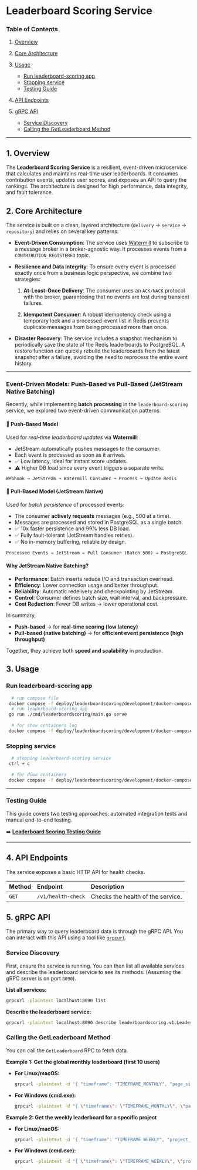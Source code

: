 # Leaderboard Scoring Service

### Table of Contents

1. [Overview](#1-overview)
2. [Core Architecture](#2-core-architecture)
3. [Usage](#3-usage)

    * [Run leaderboard-scoring app](#run-leaderboard-scoring-app)
    * [Stopping service](#stopping-service)
    * [Testing Guide](#e2e-testing-guide)
4. [API Endpoints](#4-api-endpoints)
5. [gRPC API](#5-grpc-api)

    * [Service Discovery](#service-discovery)
    * [Calling the GetLeaderboard Method](#calling-the-getleaderboard-method)

---

## 1. Overview

The **Leaderboard Scoring Service** is a resilient, event-driven microservice that calculates and maintains real-time
user leaderboards. It consumes contribution events, updates user scores, and exposes an API to query the rankings. The
architecture is designed for high performance, data integrity, and fault tolerance.

## 2. Core Architecture

The service is built on a clean, layered architecture (`delivery` -> `service` -> `repository`) and relies on several
key patterns:

* **Event-Driven Consumption**: The service uses [Watermill](https://watermill.io/) to subscribe to a message broker in
  a broker-agnostic way. It processes events from a `CONTRIBUTION_REGISTERED` topic.

* **Resilience and Data Integrity**: To ensure every event is processed exactly once from a business logic perspective,
  we combine two strategies:

    1. **At-Least-Once Delivery**: The consumer uses an `ACK/NACK` protocol with the broker, guaranteeing that no events
       are lost during transient failures.

    2. **Idempotent Consumer**: A robust idempotency check using a temporary lock and a processed-event list in Redis
       prevents duplicate messages from being processed more than once.

* **Disaster Recovery**: The service includes a snapshot mechanism to periodically save the state of the Redis
  leaderboards to PostgreSQL. A restore function can quickly rebuild the leaderboards from the latest snapshot after a
  failure, avoiding the need to reprocess the entire event history.

---

### Event-Driven Models: Push-Based vs Pull-Based (JetStream Native Batching)

Recently, while implementing **batch processing** in the `leaderboard-scoring` service, we explored two event-driven
communication patterns:

#### 🔹 Push-Based Model

Used for *real-time leaderboard updates* via **Watermill**:

- JetStream automatically pushes messages to the consumer.
- Each event is processed as soon as it arrives.
- ✅ Low latency, ideal for instant score updates.
- ⚠️ Higher DB load since every event triggers a separate write.

```
Webhook → JetStream → Watermill Consumer → Process → Update Redis
```

#### 🔹 Pull-Based Model (JetStream Native)

Used for *batch persistence* of processed events:

- The consumer **actively requests** messages (e.g., 500 at a time).
- Messages are processed and stored in PostgreSQL as a single batch.
- ✅ 10x faster persistence and 99% less DB load.
- ✅ Fully fault-tolerant (JetStream handles retries).
- ✅ No in-memory buffering, reliable by design.

```
Processed Events → JetStream ← Pull Consumer (Batch 500) → PostgreSQL
```

#### Why JetStream Native Batching?

- **Performance**: Batch inserts reduce I/O and transaction overhead.
- **Efficiency**: Lower connection usage and better throughput.
- **Reliability**: Automatic redelivery and checkpointing by JetStream.
- **Control**: Consumer defines batch size, wait interval, and backpressure.
- **Cost Reduction**: Fewer DB writes → lower operational cost.

In summary,

- **Push-based** → for **real-time scoring (low latency)**
- **Pull-based (native batching)** → for **efficient event persistence (high throughput)**

Together, they achieve both **speed and scalability** in production.

## 3. Usage

### Run leaderboard-scoring app

```bash
  # run compose file
 docker compose -f deploy/leaderboardscoring/development/docker-compose.no-service.yml up -d
  # run leaderboard-scoring app
 go run ./cmd/leaderboardscoring/main.go serve
 
  # for show containers log
 docker compose -f deploy/leaderboardscoring/development/docker-compose.no-service.yml logs -f
```

### Stopping service

```bash
  # stopping leaderboard-scoring service
 ctrl + c
 
  # for down containers
 docker compose -f deploy/leaderboardscoring/development/docker-compose.no-service.yml down -v
```

---

### Testing Guide

This guide covers two testing approaches: automated integration tests and manual end-to-end testing.

➡️ **[Leaderboard Scoring Testing Guide](./test/test_readme)**

---

## 4. API Endpoints

The service exposes a basic HTTP API for health checks.

| Method | Endpoint           | Description                       |
|:-------|:-------------------|:----------------------------------|
| `GET`  | `/v1/health-check` | Checks the health of the service. |

## 5. gRPC API

The primary way to query leaderboard data is through the gRPC API. You can interact with this API using a tool like [
`grpcurl`](https://github.com/fullstorydev/grpcurl).

### Service Discovery

First, ensure the service is running. You can then list all available services and describe the leaderboard service to
see its methods. (Assuming the gRPC server is on port `8090`).

**List all services:**

```bash
grpcurl -plaintext localhost:8090 list
```

**Describe the leaderboard service:**

```bash
grpcurl -plaintext localhost:8090 describe leaderboardscoring.v1.LeaderboardScoringService
```

### Calling the GetLeaderboard Method

You can call the `GetLeaderboard` RPC to fetch data.

**Example 1: Get the global monthly leaderboard (first 10 users)**

* **For Linux/macOS:**

  ```bash
  grpcurl -plaintext -d '{ "timeframe": "TIMEFRAME_MONTHLY", "page_size": 10, "offset": 0 }' localhost:8090 leaderboardscoring.v1.LeaderboardScoringService.GetLeaderboard
  ```

* **For Windows (cmd.exe):**

  ```bash
  grpcurl -plaintext -d "{ \"timeframe\": \"TIMEFRAME_MONTHLY\", \"page_size\": 10, \"offset\": 0 }" localhost:8090 leaderboardscoring.v1.LeaderboardScoringService.GetLeaderboard
  ```

**Example 2: Get the weekly leaderboard for a specific project**

* **For Linux/macOS:**

  ```bash
  grpcurl -plaintext -d '{ "timeframe": "TIMEFRAME_WEEKLY", "project_id": "gocasters/rankr", "page_size": 10, "offset": 0 }' localhost:8090 leaderboardscoring.v1.LeaderboardScoringService.GetLeaderboard
  ```

* **For Windows (cmd.exe):**

  ```bash
  grpcurl -plaintext -d "{ \"timeframe\": \"TIMEFRAME_WEEKLY\", \"project_id\": \"gocasters/rankr\", \"page_size\": 10, \"offset\": 0 }" localhost:8090 leaderboardscoring.v1.LeaderboardScoringService.GetLeaderboard
  ```
